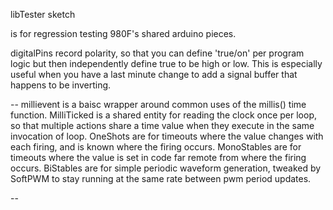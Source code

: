 libTester sketch

is for regression testing 980F's shared arduino pieces.

digitalPins record polarity, so that you can define 'true/on' per program logic but then independently define true to be high or low.
This is especially useful when you have a last minute change to add a signal buffer that happens to be inverting.

--
millievent is a baisc wrapper around common uses of the millis() time function.
MilliTicked is a shared entity for reading the clock once per loop, so that multiple actions share a time value when they execute in the same invocation of loop.
OneShots are for timeouts where the value changes with each firing, and is known where the firing occurs.
MonoStables are for timeouts where the value is set in code far remote from where the firing occurs. 
BiStables are for simple periodic waveform generation, tweaked by SoftPWM to stay running at the same rate between pwm period updates.

--


